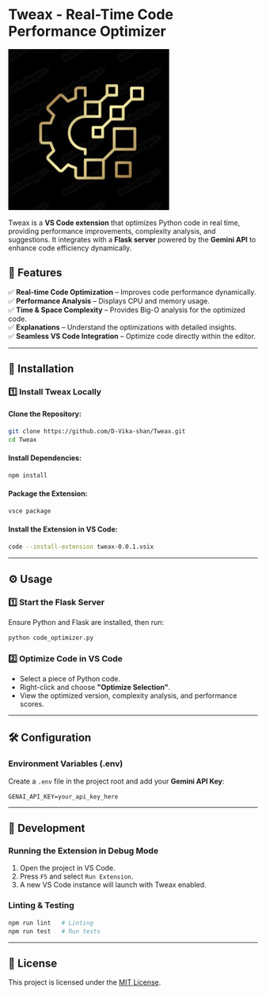 # Tweax - Real-Time Code Performance Optimizer

![Tweax Logo](icon.jpg)

Tweax is a **VS Code extension** that optimizes Python code in real time, providing performance improvements, complexity analysis, and suggestions. It integrates with a **Flask server** powered by the **Gemini API** to enhance code efficiency dynamically.

## 🚀 Features

✅ **Real-time Code Optimization** – Improves code performance dynamically.  
✅ **Performance Analysis** – Displays CPU and memory usage.  
✅ **Time & Space Complexity** – Provides Big-O analysis for the optimized code.  
✅ **Explanations** – Understand the optimizations with detailed insights.  
✅ **Seamless VS Code Integration** – Optimize code directly within the editor.

---

## 📌 Installation

### 1️⃣ Install Tweax Locally

#### **Clone the Repository:**
```sh
git clone https://github.com/D-Vika-shan/Tweax.git
cd Tweax
```

#### **Install Dependencies:**
```sh
npm install
```

#### **Package the Extension:**
```sh
vsce package
```

#### **Install the Extension in VS Code:**
```sh
code --install-extension tweax-0.0.1.vsix
```

---

## ⚙️ Usage

### **1️⃣ Start the Flask Server**
Ensure Python and Flask are installed, then run:
```sh
python code_optimizer.py
```

### **2️⃣ Optimize Code in VS Code**
- Select a piece of Python code.
- Right-click and choose **"Optimize Selection"**.
- View the optimized version, complexity analysis, and performance scores.

---

## 🛠 Configuration

### **Environment Variables (.env)**
Create a `.env` file in the project root and add your **Gemini API Key**:
```
GENAI_API_KEY=your_api_key_here
```

---

## 🔧 Development

### **Running the Extension in Debug Mode**
1. Open the project in VS Code.
2. Press `F5` and select `Run Extension`.
3. A new VS Code instance will launch with Tweax enabled.

### **Linting & Testing**
```sh
npm run lint   # Linting
npm run test   # Run tests
```

---

## 📜 License
This project is licensed under the [MIT License](LICENSE).


